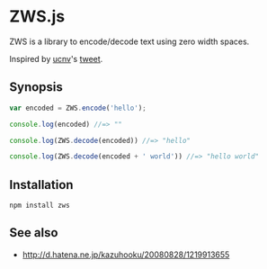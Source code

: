# ZWS.js

ZWS is a library to encode/decode text using zero width spaces.

Inspired by [ucnv](https://twitter.com/ucnv/)'s [tweet](https://twitter.com/ucnv/status/234693886218498048).

## Synopsis

```js
var encoded = ZWS.encode('hello');

console.log(encoded) //=> ""

console.log(ZWS.decode(encoded)) //=> "hello"

console.log(ZWS.decode(encoded + ' world')) //=> "hello world"
```

## Installation

    npm install zws

## See also

- http://d.hatena.ne.jp/kazuhooku/20080828/1219913655